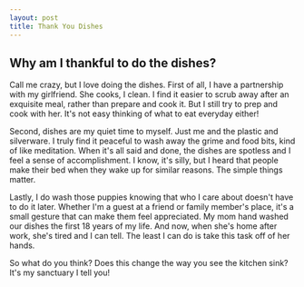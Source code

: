 ```yaml
---
layout: post
title: Thank You Dishes
---
```


<h2>Why am I thankful to do the dishes?</h2>

<p>Call me crazy, but I love doing the dishes. First of all, I have a partnership with my girlfriend. She cooks, I clean. I find it easier to scrub away after an exquisite meal, rather than prepare and cook it. But I still try to prep and cook with her. It's not easy thinking of what to eat everyday either!</p>
<p>Second, dishes are my quiet time to myself. Just me and the plastic and silverware. I truly find it peaceful to wash away the grime and food bits, kind of like meditation. When it's all said and done, the dishes are spotless and I feel a sense of accomplishment. I know, it's silly, but I heard that people make their bed when they wake up for similar reasons. The simple things matter.</p>
<p>Lastly, I do wash those puppies knowing that who I care about doesn't have to do it later. Whether I'm a guest at a friend or family member's place, it's a small gesture that can make them feel appreciated. My mom hand washed our dishes the first 18 years of my life. And now, when she's home after work, she's tired and I can tell. The least I can do is take this task off of her hands.</p>
<p>So what do you think? Does this change the way you see the kitchen sink? It's my sanctuary I tell you!</p>
